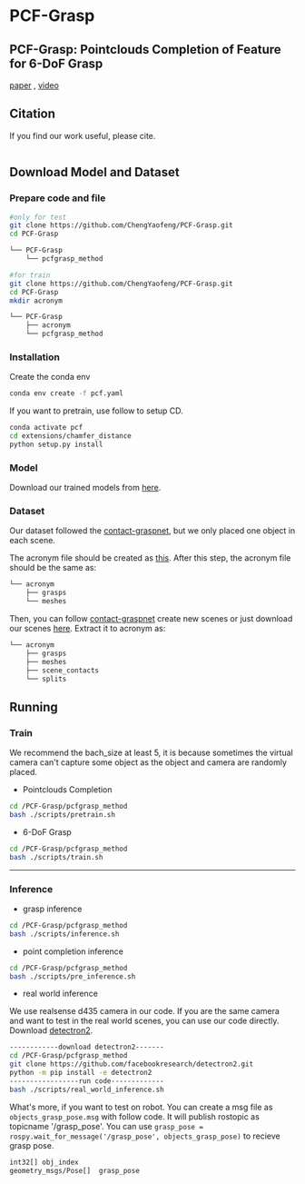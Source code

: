 # PCF-Grasp

## PCF-Grasp: Pointclouds Completion of Feature for 6-DoF Grasp

[paper]() , [video]()

## Citation
If you find our work useful, please cite.
```latex
```

## Download Model and Dataset

### Prepare code and file

```bash
#only for test
git clone https://github.com/ChengYaofeng/PCF-Grasp.git
cd PCF-Grasp

└── PCF-Grasp
    └── pcfgrasp_method

#for train
git clone https://github.com/ChengYaofeng/PCF-Grasp.git
cd PCF-Grasp
mkdir acronym

└── PCF-Grasp
    ├── acronym
    └── pcfgrasp_method
```

### Installation

Create the conda env

```bash
conda env create -f pcf.yaml
```

If you want to pretrain, use follow to setup CD.

```bash
conda activate pcf
cd extensions/chamfer_distance
python setup.py install
```

### Model

Download our trained models from [here]().

### Dataset

Our dataset followed the [contact-graspnet](https://github.com/NVlabs/contact_graspnet), but we only placed one object in each scene.

The acronym file should be created as [this](https://github.com/NVlabs/acronym#using-the-full-acronym-dataset). After this step, the acronym file should be the same as:

```bash
└── acronym
    ├── grasps
    └── meshes
```

Then, you can follow [contact-graspnet](https://github.com/NVlabs/contact_graspnet) create new scenes or just download our scenes [here](). Extract it to acronym as:

```bash
└── acronym
    ├── grasps
    ├── meshes
    ├── scene_contacts
    └── splits
```

## Running
### Train
We recommend the bach_size at least 5, it is because sometimes the virtual camera can't capture some object as the object and camera are randomly placed.
+ Pointclouds Completion
```bash
cd /PCF-Grasp/pcfgrasp_method
bash ./scripts/pretrain.sh
```

+ 6-DoF Grasp
```bash
cd /PCF-Grasp/pcfgrasp_method
bash ./scripts/train.sh
```
---
### Inference
+ grasp inference

```bash
cd /PCF-Grasp/pcfgrasp_method
bash ./scripts/inference.sh
```

+ point completion inference

```bash
cd /PCF-Grasp/pcfgrasp_method
bash ./scripts/pre_inference.sh
```

+ real world inference

We use realsense d435 camera in our code. If you are the same camera and want to test in the real world scenes, you can use our code directly. Download [detectron2](https://detectron2.readthedocs.io/en/latest/tutorials/install.html).

```bash
------------download detectron2-------
cd /PCF-Grasp/pcfgrasp_method
git clone https://github.com/facebookresearch/detectron2.git
python -m pip install -e detectron2
-----------------run code-------------
bash ./scripts/real_world_inference.sh
```

What's more, if you want to test on robot. You can create a msg file as `objects_grasp_pose.msg` with follow code. It will publish rostopic as topicname '/grasp_pose'. You can use `grasp_pose = rospy.wait_for_message('/grasp_pose', objects_grasp_pose)` to recieve grasp pose.

```bash
int32[] obj_index
geometry_msgs/Pose[]  grasp_pose
```
